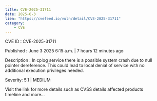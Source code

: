 ```yaml
---
title: CVE-2025-31711
date: 2025-6-3
lien: "https://cvefeed.io/vuln/detail/CVE-2025-31711"
category:
    - CVE
---
```


CVE ID : CVE-2025-31711

Published :  June 3
2025
6:15 a.m. | 7 hours
12 minutes ago

Description : In cplog service
there is a possible system crash due to null pointer dereference. This could lead to local denial of service with no additional execution privileges needed.

Severity: 5.1 | MEDIUM

Visit the link for more details
such as CVSS details
affected products
timeline
and more...
